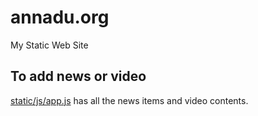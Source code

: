# annadu.org
My Static Web Site

## To add news or video
  [static/js/app.js](https://github.com/annadu5/annadu.org/blob/master/static/js/app.js) has all the news items and video contents.
